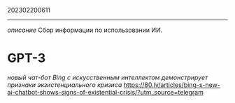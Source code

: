 202302200611
***
*описание*
Сбор информации по использовании ИИ.

# GPT-3
*новый чат-бот Bing с искусственным интеллектом демонстрирует признаки экзистенциального кризиса*
https://80.lv/articles/bing-s-new-ai-chatbot-shows-signs-of-existential-crisis/?utm_source=telegram